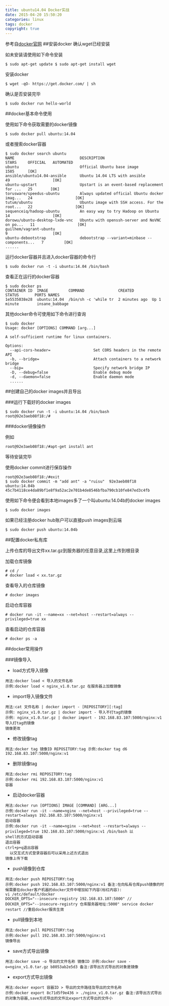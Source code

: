 ```yaml
---
title: ubuntu14.04 Docker实战
date: 2015-04-20 15:50:20
categories: linux
tags: docker
copyright: true
---
```


参考自[docker官网](https://www.docker.com/)
##安装docker
确认wget已经安装

如未安装请使用如下命令安装

```
$ sudo apt-get update $ sudo apt-get install wget
```

安装docker

```
$ wget -qO- https://get.docker.com/ | sh
```

确认是否安装完毕

```
$ sudo docker run hello-world
```

##docker基本命令使用

使用如下命令获取需要的docker镜像

``
$ sudo docker pull ubuntu:14.04
``

或者搜索docker容器

```
$ sudo docker search ubuntu
NAME                             DESCRIPTION                                     STARS     OFFICIAL   AUTOMATED
ubuntu                           Official Ubuntu base image                      1585      [OK]
ansible/ubuntu14.04-ansible      Ubuntu 14.04 LTS with ansible                   49                   [OK]
ubuntu-upstart                   Upstart is an event-based replacement for ...   25        [OK]
torusware/speedus-ubuntu         Always updated official Ubuntu docker imag...   24                   [OK]
tutum/ubuntu                     Ubuntu image with SSH access. For the root...   22                   [OK]
sequenceiq/hadoop-ubuntu         An easy way to try Hadoop on Ubuntu             14                   [OK]
dorowu/ubuntu-desktop-lxde-vnc   Ubuntu with openssh-server and NoVNC on po...   11                   [OK]
guilhem/vagrant-ubuntu                                                           9                    [OK]
ubuntu-debootstrap               debootstrap --variant=minbase --components...   7         [OK]
......
```

运行docker容器并且进入docker容器的命令行

```
$ sudo docker run -t -i ubuntu:14.04 /bin/bash
```

查看正在运行的docker容器 

```
$ sudo docker ps
CONTAINER ID  IMAGE         COMMAND               CREATED        STATUS       PORTS NAMES
1e5535038e28  ubuntu:14.04  /bin/sh -c 'while tr  2 minutes ago  Up 1 minute        insane_babbage
```

其他docker命令可使用如下命令进行查询

```
$ sudo docker
Usage: docker [OPTIONS] COMMAND [arg...]

A self-sufficient runtime for linux containers.

Options:
  --api-cors-header=                   Set CORS headers in the remote API
  -b, --bridge=                        Attach containers to a network bridge
  --bip=                               Specify network bridge IP
  -D, --debug=false                    Enable debug mode
  -d, --daemon=false                   Enable daemon mode
  ......
```

##创建自己的docker images并且导出

###运行下载好的docker images

```
$ sudo docker run -t -i ubuntu:14.04 /bin/bash
root@92e3aeb08f18:/#
```
###docker镜像操作

例如

```
root@92e3aeb08f18:/#apt-get install ant
```
等待安装完毕

使用docker commit进行保存操作

```
root@92e3aeb08f18:/#exit
$ sudo docker commit -m "add ant" -a "ruisu"  92e3aeb08f18 ubuntu:14.04b
45c7b4118ce4da89bf1e8f9a52ac2e701b4de8546bfba790cb10fe847ed3c4fb
```
 使用如下命令便会看到本地images多了一个叫ubuntu:14.04b的docker images

```
$ sudo docker images
```

如果已经注册docker hub账户可以直接push images到云端

```
$ sudo docker push ubuntu:14.04b
```

##配置docker私有库

上传仓库的导出文件xx.tar.gz到服务器的任意目录,这里上传到根目录

加载仓库镜像 

```
# cd /
# docker load < xx.tar.gz
```

查看导入的仓库镜像

```
# docker images
```

启动仓库容器

```
# docker run -it --name=xx --net=host --restart=always --privileged=true xx
```

查看启动的仓库容器

```
# docker ps -a
```

##docker常用操作

###镜像导入

- load方式导入镜像

```
用法:docker load < 导入的文件名称
示例:docker load < nginx_v1.0.tar.gz 在服务器上加载镜像
```
- import导入镜像文件

```
用法:cat 文件名称 | docker import - [REPOSITORY][:tag]
示例: nginx_v1.0.tar.gz | docker import - 导入不打tag的镜像
示例: nginx_v1.0.tar.gz | docker import - 192.168.83.107:5000/nginx:v1 导入打tag的镜像
镜像更改
```

- 修改镜像tag

```
用法:docker tag 镜像ID REPOSITORY:tag 示例:docker tag d6 192.168.83.107:5000/nginx:v1
```

- 删除镜像tag

```
用法:docker rmi REPOSITORY:tag
示例:docker rmi 192.168.83.107:5000/nginx:v1
容器
```

- 启动docker容器

```
用法:docker run [OPTIONS] IMAGE [COMMAND] [ARG...]
示例:docker run -it --name=nginx --net=host --privileged=true --restart=always 192.168.83.107:5000/nginx:v1 
启动容器 
示例:docker run -it --name=nginx --net=host --restart=always --privileged=true 192.168.83.107:5000/nginx:v1 /bin/bash 以
shell的方式启动容器 
退出容器
ctrl+p+q退出容器
  以交互式方式登录容器后可以采用上述方式退出
镜像上传下载
```

- push镜像到仓库

```
用法:docker push REPOSITORY:tag
示例:docker push 192.168.83.107:5000/nginx:v1 备注:在向私有仓库push镜像的时候需要在docker客户机器的docker文件中增加如下内容(标红内容):
vi /etc/default/docker
DOCKER_OPTS="--insecure-registry 192.168.83.107:5000" // DOCKER_OPTS="--insecure-registry 仓库服务器地址:5000" service docker restart //重启docker服务生效
```

- pull镜像到本地

```
用法:docker pull REPOSITORY:tag
示例:docker pull 192.168.83.107:5000/nginx:v1
镜像导出
```

- save方式导出镜像

```
用法:docker save -o 导出的文件名称 镜像ID 示例:docker save -o=nginx_v1.0.tar.gz b8053ab2e5d3 备注:该导出方式导出的对象是镜像
```
- export方式导出镜像

```
用法:docker export 容器ID > 导出的文件路径及导出的文件名称
示例:docker export 8c71d5f9e436 > ./nginx_v1.0.tar.gz 备注:该导出方式导出的对象为容器,save方式导出的文件比export方式导出的文件小
```